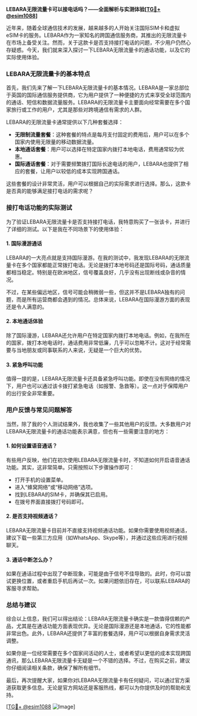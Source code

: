 **LEBARA无限流量卡可以接电话吗？——全面解析与实测体验[[TG💪+ @esim1088](https://t.me/s/esim1088)]**

近年来，随着全球通信技术的发展，越来越多的人开始关注国际SIM卡和虚拟eSIM卡的服务。LEBARA作为一家知名的跨国通信服务商，其推出的无限流量卡在市场上备受关注。然而，关于这款卡是否支持接打电话的问题，不少用户仍然心存疑惑。今天，我们就来深入探讨一下LEBARA无限流量卡的通话功能，以及它的实际使用体验。

### LEBARA无限流量卡的基本特点

首先，我们先来了解一下LEBARA无限流量卡的基本情况。LEBARA是一家总部位于英国的国际通信服务提供商，它为用户提供了一种便捷的方式来享受全球范围内的通话、短信和数据流量服务。LEBARA的无限流量卡主要面向经常需要在多个国家旅行或工作的用户，尤其是那些对跨境通信有需求的人群。

LEBARA的无限流量卡通常提供以下几种套餐选择：

- **无限制流量套餐**：这种套餐的特点是每月支付固定的费用后，用户可以在多个国家内使用无限量的移动数据流量。
- **本地通话套餐**：用户可以选择在特定国家内拨打本地电话，费用通常较为优惠。
- **国际通话套餐**：对于需要频繁拨打国际长途电话的用户，LEBARA也提供了相应的套餐，让用户以较低的成本实现跨国通话。

这些套餐的设计非常灵活，用户可以根据自己的实际需求进行选择。那么，这款卡是否真的能够满足接打电话的需求呢？

### 接打电话功能的实际测试

为了验证LEBARA无限流量卡是否支持接打电话，我特意购买了一张该卡，并进行了详细的测试。以下是我在不同场景下的使用体验：

#### 1. 国际漫游通话

LEBARA的一大亮点就是支持国际漫游。在我的测试中，我发现LEBARA的无限流量卡在多个国家都能正常拨打电话。无论是拨打本地号码还是国际号码，通话质量都相当稳定。特别是在欧洲地区，信号覆盖良好，几乎没有出现断线或杂音的情况。

不过，在某些偏远地区，信号可能会稍微弱一些，但这并不是LEBARA独有的问题，而是所有运营商都会遇到的情况。总体来说，LEBARA在国际漫游方面的表现还是令人满意的。

#### 2. 本地通话体验

除了国际漫游，LEBARA还允许用户在特定国家内拨打本地电话。例如，在我所在的国家，拨打本地电话时，通话费用非常低廉，几乎可以忽略不计。这对于经常需要与当地朋友或同事联系的人来说，无疑是一个巨大的优势。

#### 3. 紧急呼叫功能

值得一提的是，LEBARA无限流量卡还具备紧急呼叫功能。即使在没有网络的情况下，用户也可以通过该卡拨打紧急电话（如报警、急救等）。这一点对于保障用户的出行安全非常重要。

### 用户反馈与常见问题解答

当然，除了我的个人测试结果外，我也收集了一些其他用户的反馈。大多数用户对LEBARA无限流量卡的通话功能表示满意，但也有一些需要注意的地方：

#### 1. 如何设置语音通话？

有些用户反映，他们在初次使用LEBARA无限流量卡时，不知道如何开启语音通话功能。其实，这非常简单。只需按照以下步骤操作即可：

- 打开手机的设置菜单。
- 进入“蜂窝网络”或“移动网络”选项。
- 找到LEBARA的SIM卡，并确保其已启用。
- 在拨号界面直接拨打号码即可。

#### 2. 是否支持视频通话？

LEBARA无限流量卡目前并不直接支持视频通话功能。如果你需要使用视频通话，建议下载一些第三方应用（如WhatsApp、Skype等），并通过这些应用进行视频聊天。

#### 3. 通话中断怎么办？

如果在通话过程中出现了中断现象，可能是由于信号不佳导致的。此时，你可以尝试更换位置，或者重启手机后再试一次。如果问题依旧存在，可以联系LEBARA的客服寻求帮助。

### 总结与建议

综合以上信息，我们可以得出结论：LEBARA无限流量卡确实是一款值得信赖的产品，尤其是在通话功能方面表现优异。无论是国际漫游还是本地通话，它的性能都非常出色。此外，LEBARA还提供了丰富的套餐选择，用户可以根据自身需求灵活调整。

如果你是一位经常需要在多个国家间活动的人士，或者希望以更低的成本实现跨国通讯，那么LEBARA无限流量卡无疑是一个不错的选择。不过，在购买之前，建议你仔细阅读相关条款，确保了解所有细节。

最后，再次提醒大家，如果你对LEBARA无限流量卡有任何疑问，可以通过官方渠道获取更多信息。无论是官方网站还是客服热线，都可以为你提供及时的帮助和支持。

[[TG💪+ @esim1088](https://t.me/s/esim1088) ![Image](https://i.postimg.cc/4NQfJmqS/Snipaste-2025-05-13-00-14-12.png)]